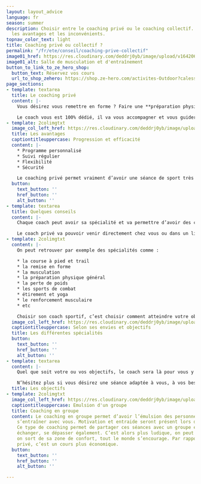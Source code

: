 ```yaml
---
layout: layout_advice
language: fr
season: summer
description: Choisir entre le coaching privé ou le coaching collectif. Quelles sont
  les avantages et les inconvénients.
topnav_color_text: light
title: Coaching privé ou collectif ?
permalink: "/fr/ete/conseil/coaching-prive-collectif"
image01_href: https://res.cloudinary.com/deddrj0yb/image/upload/v1642062762/website/Coaching/Salle_de_sport-28_yjkjev.jpg
image01_alt: Salle de musculation et d'entraînement
button_to_link_to_ze_hero_shop:
  button_text: Réservez vos cours
  url_to_shop_zehero: https://shop.ze-hero.com/activites-Outdoor?calessonstype=all&catypegenderlistsummer=all&calessonsactivitytype=Coaching&start-date=
page_sections:
- template: textarea
  title: Le coaching privé
  content: |-
    Vous désirez vous remettre en forme ? Faire une **préparation physique** pour un objectif ou un défi ? Vous avez du mal à vous motiver seul(e) ? Le **coaching privé** est la meilleure solution.

    Le coach vous est 100% dédié, il va vous accompagner et vous guider pendant chaque séance. Il permettra d’avoir un regard précis sur toutes vos postures, de vous **accompagner** dans chaque exercice et de vous suivre. Il permettra de vous faire **progresser** et de vous corriger.
- template: 2colimgtxt
  image_col_left_href: https://res.cloudinary.com/deddrj0yb/image/upload/v1642062755/website/Coaching/SALLE_oxqywo.jpg
  title: Les avantages
  captiontitleuppercase: Progression et efficacité
  content: |-
    * Programme personnalisé
    * Suivi régulier
    * Flexibilité
    * Sécurité

    Le coaching privé permet vraiment d’avoir une séance de sport très efficace pour progresser. Cela permet de faire ce qui est important pour vous, ce que vous désirez, vos objectifs, vos défis. Vous allez travailler avec le coach en profondeur, il sera investi auprès de vous afin que vous vous dépassiez. Il permet également d’être flexible sur les horaires, à l’inverse d’un cours collectif ou de faire une activité dans une association.
  button:
    text_button: ''
    href_button: ''
    alt_button: ''
- template: textarea
  title: Quelques conseils
  content: |-
    Chaque coach peut avoir sa spécialité et va permettre d’avoir des connaissances plus importantes dans un ou plusieurs domaines. Il est important alors de signaler auprès du coach vos attentes. Renseignez, vous aussi, directement sur la présentation d’un coach pour savoir ses spécialités.

    Le coach privé va pouvoir venir directement chez vous ou dans un lieu qui vous convient. Le lieu s’adapte aussi en fonction des exercices à faire en extérieur.
- template: 2colimgtxt
  content: |-
    On peut retrouver par exemple des spécialités comme :

    * la course à pied et trail
    * la remise en forme
    * la musculation
    * la préparation physique général
    * la perte de poids
    * les sports de combat
    * étirement et yoga
    * le renforcement musculaire
    * etc

    Choisir son coach sportif, c’est choisir comment atteindre votre objectif.
  image_col_left_href: https://res.cloudinary.com/deddrj0yb/image/upload/v1641820123/website/summer/clem-onojeghuo-n6gnCa77Urc-unsplash_kjjv0z.jpg
  captiontitleuppercase: Selon ses envies et objectifs
  title: Les différentes spécialités
  button:
    text_button: ''
    href_button: ''
    alt_button: ''
- template: textarea
  content: |-
    Quel que soit votre ou vos objectifs, le coach sera là pour vous y emmener, vous accompagner. De plus, il amène le matériel adéquat pour chaque séance. En plus de son expertise professionnelle, il sera motivant pour vos séances. Il apportera également ses connaissances complémentaires sur la nutrition, la récupération…

    N’hésitez plus si vous désirez une séance adaptée à vous, à vos besoins pour progresser.
  title: Les objectifs
- template: 2colimgtxt
  image_col_left_href: https://res.cloudinary.com/deddrj0yb/image/upload/v1638883624/website/summer/coaching-groupe-sport_c4axh7.jpg
  captiontitleuppercase: Emulsion d'un groupe
  title: Coaching en groupe
  content: Le coaching en groupe permet d’avoir l’émulsion des personnes qui vont
    s’entraîner avec vous. Motivation et entraide seront présent lors de chaque séance.
    Ce type de coaching permet de partager ces séances avec un groupe et de pouvoir
    échanger, se dépasser également. C’est alors plus ludique, on peut créer des duels,
    on sort de sa zone de confort, tout le monde s’encourage. Par rapport au coaching
    privé, c’est un cours plus économique.
  button:
    text_button: ''
    href_button: ''
    alt_button: ''

---
```

